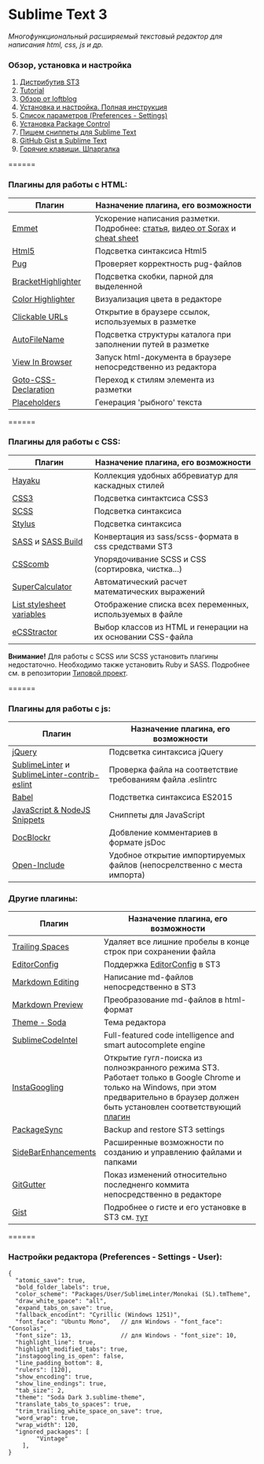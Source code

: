 # Sublime Text 3
*Многофункциональный расширяемый текстовый редактор для написания html, css, js и др.*

### Обзор, установка и настройка
1. [Дистрибутив ST3](https://www.sublimetext.com/3)
2. [Tutorial](https://sublimetutor.com/)
3. [Обзор от loftblog](https://geekbrains.ru/events/29)
4. [Установка и настройка. Полная инструкция](http://rightblog.ru/2781)
5. [Список параметров (Preferences - Settings)](http://www.sublimetext.ru/documentation/preferences/list)
6. [Установка Package Control](https://packagecontrol.io/installation#st3)
7. [Пишем сниппеты для Sublime Text](https://www.youtube.com/watch?v=Z0rF3VdYo94)
8. [GitHub Gist в Sublime Text](http://rubycode.ru/sublime-text/70-nastroyka-github-gist-hranenie-i-ispolzovanie-koda.html)
9. [Горячие клавиши. Шпаргалка](http://nicothin.github.io/sublime-text/sublime-text-3-hotkeys.html)

======

### Плагины для работы с **HTML**:

|         Плагин         |         Назначение плагина, его возможности        |
| ---------------------- | -------------------------------------------------- |
| [Emmet](http://emmet.io/) | Ускорение написания разметки. Подробнее: [статья](http://remage.su/content/uskoryaem-napisanie-html-i-css-s-pomoshchyu-emmet-byvshiy-zen-coding), [видео от Sorax](https://www.youtube.com/watch?v=mGPZ8P7xDLE) и [cheat sheet](https://docs.emmet.io/cheat-sheet/) |
| [Html5](https://packagecontrol.io/packages/HTML5) | Подсветка синтаксиса Html5 |
| [Pug](https://packagecontrol.io/packages/Pug) | Проверяет корректность pug-файлов |
| [BracketHighlighter](https://packagecontrol.io/packages/BracketHighlighter) | Подсветка скобки, парной для выделенной |
| [Color Highlighter](https://packagecontrol.io/packages/Color%20Highlighter) | Визуализация цвета в редакторе |
| [Clickable URLs](https://packagecontrol.io/packages/Clickable%20URLs) | Открытие в браузере ссылок, используемых в разметке |
| [AutoFileName](https://packagecontrol.io/packages/AutoFileName) | Подсветка структуры каталога при заполнении путей в разметке |
| [View In Browser](https://packagecontrol.io/packages/View%20In%20Browser) | Запуск html-документа в браузере непосредственно из редактора |
| [Goto-CSS-Declaration](https://packagecontrol.io/packages/Goto-CSS-Declaration) | Переход к стилям элемента из разметки |
| [Placeholders](https://packagecontrol.io/packages/Placeholders) | Генерация 'рыбного' текста |

======

### Плагины для работы с **CSS**:

|         Плагин         |         Назначение плагина, его возможности        |
| ---------------------- | -------------------------------------------------- |
| [Hayaku](https://github.com/hayaku/hayaku) | Коллекция удобных аббревиатур для каскадных стилей |
| [CSS3](https://packagecontrol.io/packages/CSS3) | Подсветка синтактсиса CSS3 |
| [SCSS](https://packagecontrol.io/packages/SCSS) | Подсветка синтаксиса |
| [Stylus](https://packagecontrol.io/packages/Stylus) | Подсветка синтаксиса |
| [SASS](https://packagecontrol.io/packages/Sass) и [SASS Build](https://packagecontrol.io/packages/SASS%20Build) | Конвертация из sass/scss-формата в css средствами ST3 |
| [CSScomb](https://packagecontrol.io/packages/CSScomb) | Упорядочивание SCSS и CSS (сортировка, чистка...) |
| [SuperCalculator](https://packagecontrol.io/packages/Super%20Calculator) | Автоматический расчет математических выражений |
| [List stylesheet variables](https://packagecontrol.io/packages/List%20stylesheet%20variables) | Отображение списка всех переменных, используемых в файле |
| [eCSStractor](https://packagecontrol.io/packages/eCSStractor) | Выбор классов из HTML и генерации на их основании CSS-файла |

**Внимание!** Для работы с SCSS или SCSS установить плагины недостаточно. Необходимо также установить Ruby и SASS. Подробнее см. в репозитории [Типовой проект](https://github.com/KAnastasiya/Model_project__scss_gulp).

======

### Плагины для работы с **js**:

|         Плагин         |         Назначение плагина, его возможности        |
| ---------------------- | -------------------------------------------------- |
| [jQuery](https://packagecontrol.io/packages/jQuery) | Подсветка синтаксиса jQuery |
| [SublimeLinter](https://packagecontrol.io/packages/SublimeLinter) и [SublimeLinter-contrib-eslint](https://github.com/roadhump/SublimeLinter-eslint) | Проверка файла на соответствие требованиям файла .eslintrc |
| [Babel](https://packagecontrol.io/packages/Babel) | Подстветка синтаксиса ES2015 |
| [JavaScript & NodeJS Snippets](https://packagecontrol.io/packages/JavaScript%20%26%20NodeJS%20Snippets) | Сниппеты для JavaScript |
| [DocBlockr](https://packagecontrol.io/packages/DocBlockr) | Добвление комментариев в формате jsDoc |
| [Open-Include](https://github.com/titoBouzout/Open-Include) | Удобное открытие импортируемых файлов (непосрелственно с места импорта) |


### Другие плагины:

|         Плагин         |         Назначение плагина, его возможности        |
| ---------------------- | -------------------------------------------------- |
| [Trailing Spaces](https://github.com/SublimeText/TrailingSpaces) | Удаляет все лишние пробелы в конце строк при сохранении файла |
| [EditorConfig](https://packagecontrol.io/packages/EditorConfig) | Поддержка [EditorConfig](http://editorconfig.org/) в ST3 |
| [Markdown Editing](https://packagecontrol.io/packages/MarkdownEditing) | Написание md-файлов непосредственно в ST3 |
| [Markdown Preview](https://packagecontrol.io/packages/Markdown%20Preview) | Преобразование md-файлов в html-формат |
| [Theme - Soda](https://github.com/buymeasoda/soda-theme) | Тема редактора |
| [SublimeCodeIntel](https://packagecontrol.io/packages/SublimeCodeIntel) | Full-featured code intelligence and smart autocomplete engine |
| [InstaGoogling](https://packagecontrol.io/packages/InstaGoogling) | Открытие гугл-поиска из полноэкранного режима ST3. Работает только в Google Chrome и только на Windows, при этом предварительно в браузер должен быть установлен соответствующий [плагин](https://chrome.google.com/webstore/detail/instagoogling/oplehhpakncpogfgojmjaljobfdhogdf)  |
| [PackageSync](https://packagecontrol.io/packages/PackageSync) | Backup and restore ST3 settings |
| [SideBarEnhancements](https://packagecontrol.io/packages/SideBarEnhancements) | Расширенные возможности по созданию и управлению файлами и папками |
| [GitGutter](https://packagecontrol.io/packages/GitGutter) | Показ изменений относительно последненго коммита непосредственно в редакторе |
| [Gist](https://packagecontrol.io/packages/Gist) | Подробнее о гисте и его установке в ST3 см. [тут](https://www.youtube.com/watch?v=fUUXus8gGk0) |

======

### Настройки редактора (Preferences - Settings - User):
```
{
  "atomic_save": true,
  "bold_folder_labels": true,
  "color_scheme": "Packages/User/SublimeLinter/Monokai (SL).tmTheme",
  "draw_white_space": "all",
  "expand_tabs_on_save": true,
  "fallback_encodint": "Cyrillic (Windows 1251)",
  "font_face": "Ubuntu Mono",   // для Windows - "font_face": "Consolas", 
  "font_size": 13,              // для Windows - "font_size": 10,
  "highlight_line": true,
  "highlight_modified_tabs": true,
  "instagoogling_is_open": false,
  "line_padding_bottom": 8,
  "rulers": [120],
  "show_encoding": true,
  "show_line_endings": true,
  "tab_size": 2,
  "theme": "Soda Dark 3.sublime-theme",
  "translate_tabs_to_spaces": true,
  "trim_trailing_white_space_on_save": true,
  "word_wrap": true,
  "wrap_width": 120,
  "ignored_packages": [
		"Vintage"
	],
}
```
